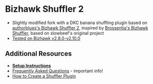 # Bizhawk Shuffler 2
* Slightly modified fork with a DKC banana shuffling plugin based on [authorblues's Bizhawk Shuffler 2](https://github.com/authorblues/bizhawk-shuffler-2), inspired by [Brossentia's Bizhawk Shuffler](https://github.com/brossentia/BizHawk-Shuffler), based on slowbeef's original project
* [Tested on Bizhawk v2.8.0-v2.10.0](https://github.com/TASVideos/BizHawk/releases/)  

## Additional Resources
* **[Setup Instructions](https://github.com/authorblues/bizhawk-shuffler-2/wiki/Setup-Instructions)**
* [Frequently Asked Questions](https://github.com/authorblues/bizhawk-shuffler-2/wiki/Frequently-Asked-Questions) - important info!
* [How to Create a Shuffler Plugin](https://github.com/authorblues/bizhawk-shuffler-2/wiki/How-to-Create-a-Shuffler-Plugin)
